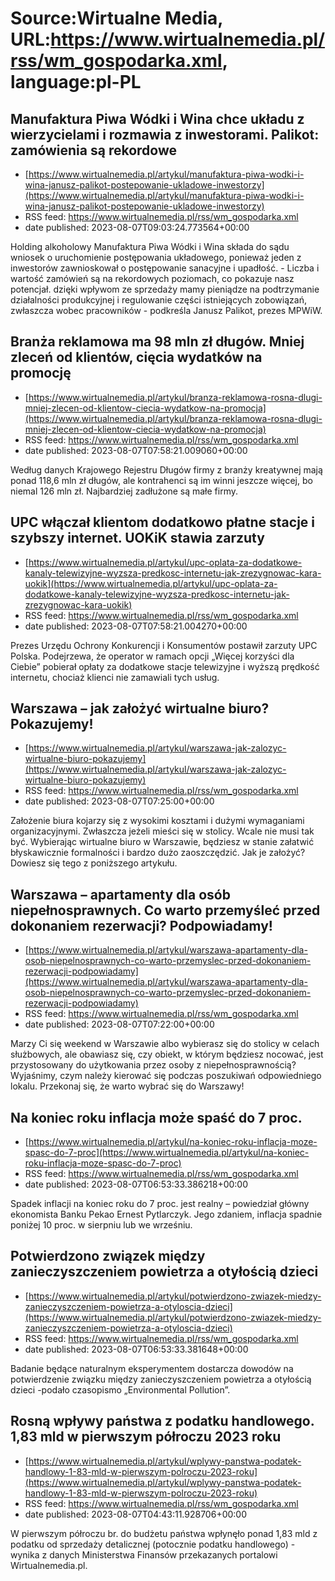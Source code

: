 # Source:Wirtualne Media, URL:https://www.wirtualnemedia.pl/rss/wm_gospodarka.xml, language:pl-PL

## Manufaktura Piwa Wódki i Wina chce układu z wierzycielami i rozmawia z inwestorami. Palikot: zamówienia są rekordowe
 - [https://www.wirtualnemedia.pl/artykul/manufaktura-piwa-wodki-i-wina-janusz-palikot-postepowanie-ukladowe-inwestorzy](https://www.wirtualnemedia.pl/artykul/manufaktura-piwa-wodki-i-wina-janusz-palikot-postepowanie-ukladowe-inwestorzy)
 - RSS feed: https://www.wirtualnemedia.pl/rss/wm_gospodarka.xml
 - date published: 2023-08-07T09:03:24.773564+00:00

Holding alkoholowy Manufaktura Piwa Wódki i Wina składa do sądu wniosek o uruchomienie postępowania układowego, ponieważ jeden z inwestorów zawnioskował o postępowanie sanacyjne i upadłość. - Liczba i wartość zamówień są na rekordowych poziomach, co pokazuje nasz potencjał. dzięki wpływom ze sprzedaży mamy pieniądze na podtrzymanie działalności produkcyjnej i regulowanie części istniejących zobowiązań, zwłaszcza wobec pracowników - podkreśla Janusz Palikot, prezes MPWiW.

## Branża reklamowa ma 98 mln zł długów. Mniej zleceń od klientów, cięcia wydatków na promocję
 - [https://www.wirtualnemedia.pl/artykul/branza-reklamowa-rosna-dlugi-mniej-zlecen-od-klientow-ciecia-wydatkow-na-promocja](https://www.wirtualnemedia.pl/artykul/branza-reklamowa-rosna-dlugi-mniej-zlecen-od-klientow-ciecia-wydatkow-na-promocja)
 - RSS feed: https://www.wirtualnemedia.pl/rss/wm_gospodarka.xml
 - date published: 2023-08-07T07:58:21.009060+00:00

Według danych Krajowego Rejestru Długów firmy z branży kreatywnej mają ponad 118,6 mln zł długów, ale kontrahenci są im winni jeszcze więcej, bo niemal 126 mln zł. Najbardziej zadłużone są małe firmy.

## UPC włączał klientom dodatkowo płatne stacje i szybszy internet. UOKiK stawia zarzuty
 - [https://www.wirtualnemedia.pl/artykul/upc-oplata-za-dodatkowe-kanaly-telewizyjne-wyzsza-predkosc-internetu-jak-zrezygnowac-kara-uokik](https://www.wirtualnemedia.pl/artykul/upc-oplata-za-dodatkowe-kanaly-telewizyjne-wyzsza-predkosc-internetu-jak-zrezygnowac-kara-uokik)
 - RSS feed: https://www.wirtualnemedia.pl/rss/wm_gospodarka.xml
 - date published: 2023-08-07T07:58:21.004270+00:00

Prezes Urzędu Ochrony Konkurencji i Konsumentów postawił zarzuty UPC Polska. Podejrzewa, że operator w ramach opcji „Więcej korzyści dla Ciebie” pobierał opłaty za dodatkowe stacje telewizyjne i wyższą prędkość internetu, chociaż klienci nie zamawiali tych usług.

## Warszawa – jak założyć wirtualne biuro? Pokazujemy!
 - [https://www.wirtualnemedia.pl/artykul/warszawa-jak-zalozyc-wirtualne-biuro-pokazujemy](https://www.wirtualnemedia.pl/artykul/warszawa-jak-zalozyc-wirtualne-biuro-pokazujemy)
 - RSS feed: https://www.wirtualnemedia.pl/rss/wm_gospodarka.xml
 - date published: 2023-08-07T07:25:00+00:00

Założenie biura kojarzy się z wysokimi kosztami i dużymi wymaganiami organizacyjnymi. Zwłaszcza jeżeli mieści się w stolicy. Wcale nie musi tak być. Wybierając wirtualne biuro w Warszawie, będziesz w stanie załatwić błyskawicznie formalności i bardzo dużo zaoszczędzić. Jak je założyć? Dowiesz się tego z poniższego artykułu.

## Warszawa – apartamenty dla osób niepełnosprawnych. Co warto przemyśleć przed dokonaniem rezerwacji? Podpowiadamy!
 - [https://www.wirtualnemedia.pl/artykul/warszawa-apartamenty-dla-osob-niepelnosprawnych-co-warto-przemyslec-przed-dokonaniem-rezerwacji-podpowiadamy](https://www.wirtualnemedia.pl/artykul/warszawa-apartamenty-dla-osob-niepelnosprawnych-co-warto-przemyslec-przed-dokonaniem-rezerwacji-podpowiadamy)
 - RSS feed: https://www.wirtualnemedia.pl/rss/wm_gospodarka.xml
 - date published: 2023-08-07T07:22:00+00:00

Marzy Ci się weekend w Warszawie albo wybierasz się do stolicy w celach służbowych, ale obawiasz się, czy obiekt, w którym będziesz nocować, jest przystosowany do użytkowania przez osoby z niepełnosprawnością? Wyjaśnimy, czym należy kierować się podczas poszukiwań odpowiedniego lokalu. Przekonaj się, że warto wybrać się do Warszawy!

## Na koniec roku inflacja może spaść do 7 proc.
 - [https://www.wirtualnemedia.pl/artykul/na-koniec-roku-inflacja-moze-spasc-do-7-proc](https://www.wirtualnemedia.pl/artykul/na-koniec-roku-inflacja-moze-spasc-do-7-proc)
 - RSS feed: https://www.wirtualnemedia.pl/rss/wm_gospodarka.xml
 - date published: 2023-08-07T06:53:33.386218+00:00

Spadek inflacji na koniec roku do 7 proc. jest realny – powiedział główny ekonomista Banku Pekao Ernest Pytlarczyk. Jego zdaniem, inflacja spadnie poniżej 10 proc. w sierpniu lub we wrześniu.

## Potwierdzono związek między zanieczyszczeniem powietrza a otyłością dzieci
 - [https://www.wirtualnemedia.pl/artykul/potwierdzono-zwiazek-miedzy-zanieczyszczeniem-powietrza-a-otyloscia-dzieci](https://www.wirtualnemedia.pl/artykul/potwierdzono-zwiazek-miedzy-zanieczyszczeniem-powietrza-a-otyloscia-dzieci)
 - RSS feed: https://www.wirtualnemedia.pl/rss/wm_gospodarka.xml
 - date published: 2023-08-07T06:53:33.381648+00:00

Badanie będące naturalnym eksperymentem dostarcza dowodów na potwierdzenie związku między zanieczyszczeniem powietrza a otyłością dzieci -podało czasopismo „Environmental Pollution”.

## Rosną wpływy państwa z podatku handlowego. 1,83 mld w pierwszym półroczu 2023 roku
 - [https://www.wirtualnemedia.pl/artykul/wplywy-panstwa-podatek-handlowy-1-83-mld-w-pierwszym-polroczu-2023-roku](https://www.wirtualnemedia.pl/artykul/wplywy-panstwa-podatek-handlowy-1-83-mld-w-pierwszym-polroczu-2023-roku)
 - RSS feed: https://www.wirtualnemedia.pl/rss/wm_gospodarka.xml
 - date published: 2023-08-07T04:43:11.928706+00:00

W pierwszym półroczu br. do budżetu państwa wpłynęło ponad 1,83 mld z podatku od sprzedaży detalicznej (potocznie podatku handlowego) - wynika z danych Ministerstwa Finansów przekazanych portalowi Wirtualnemedia.pl.

